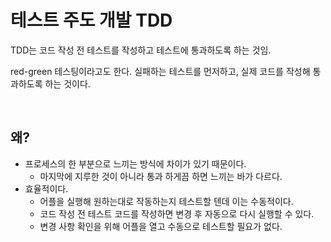 # 테스트 주도 개발 TDD

TDD는 코드 작성 전 테스트를 작성하고 테스트에 통과하도록 하는 것임.

red-green 테스팅이라고도 한다. 실패하는 테스트를 먼저하고, 실제 코드를 작성해 통과하도록 하는 것이다.

<br/>

## 왜?

- 프로세스의 한 부분으로 느끼는 방식에 차이가 있기 때문이다.
  - 마지막에 지루한 것이 아니라 통과 하게끔 하면 느끼는 바가 다르다.
- 효율적이다.
  - 어플을 실행해 원하는대로 작동하는지 테스트할 텐데 이는 수동적이다.
  - 코드 작성 전 테스트 코드를 작성하면 변경 후 자동으로 다시 실행할 수 있다.
  - 변경 사항 확인을 위해 어플을 열고 수동으로 테스트할 필요가 없다.
